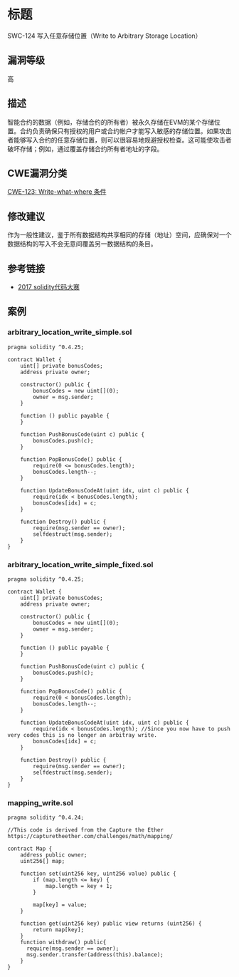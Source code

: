 # 标题

SWC-124 写入任意存储位置（Write to Arbitrary Storage Location）

## 漏洞等级

高

## 描述

智能合约的数据（例如，存储合约的所有者）被永久存储在EVM的某个存储位置。合约负责确保只有授权的用户或合约帐户才能写入敏感的存储位置。如果攻击者能够写入合约的任意存储位置，则可以很容易地规避授权检查。这可能使攻击者破坏存储；例如，通过覆盖存储合约所有者地址的字段。

## CWE漏洞分类

[CWE-123: Write-what-where 条件](https://cwe.mitre.org/data/definitions/123.html)

## 修改建议

作为一般性建议，鉴于所有数据结构共享相同的存储（地址）空间，应确保对一个数据结构的写入不会无意间覆盖另一数据结构的条目。

## 参考链接

- [2017 solidity代码大赛](https://github.com/Arachnid/uscc/tree/master/submissions-2017/doughoyte)

## 案例

### arbitrary_location_write_simple.sol

```solidity
pragma solidity ^0.4.25;

contract Wallet {
    uint[] private bonusCodes;
    address private owner;

    constructor() public {
        bonusCodes = new uint[](0);
        owner = msg.sender;
    }

    function () public payable {
    }

    function PushBonusCode(uint c) public {
        bonusCodes.push(c);
    }

    function PopBonusCode() public {
        require(0 <= bonusCodes.length);
        bonusCodes.length--;
    }

    function UpdateBonusCodeAt(uint idx, uint c) public {
        require(idx < bonusCodes.length);
        bonusCodes[idx] = c;
    }

    function Destroy() public {
        require(msg.sender == owner);
        selfdestruct(msg.sender);
    }
}

```

### arbitrary_location_write_simple_fixed.sol

```solidity
pragma solidity ^0.4.25;

contract Wallet {
    uint[] private bonusCodes;
    address private owner;

    constructor() public {
        bonusCodes = new uint[](0);
        owner = msg.sender;
    }

    function () public payable {
    }

    function PushBonusCode(uint c) public {
        bonusCodes.push(c);
    }

    function PopBonusCode() public {
        require(0 < bonusCodes.length);
        bonusCodes.length--;
    }

    function UpdateBonusCodeAt(uint idx, uint c) public {
        require(idx < bonusCodes.length); //Since you now have to push very codes this is no longer an arbitray write.
        bonusCodes[idx] = c;
    }

    function Destroy() public {
        require(msg.sender == owner);
        selfdestruct(msg.sender);
    }
}

```

### mapping_write.sol

```solidity
pragma solidity ^0.4.24;

//This code is derived from the Capture the Ether https://capturetheether.com/challenges/math/mapping/

contract Map {
    address public owner;
    uint256[] map;

    function set(uint256 key, uint256 value) public {
        if (map.length <= key) {
            map.length = key + 1;
        }

        map[key] = value;
    }

    function get(uint256 key) public view returns (uint256) {
        return map[key];
    }
    function withdraw() public{
      require(msg.sender == owner);
      msg.sender.transfer(address(this).balance);
    }
}

```
